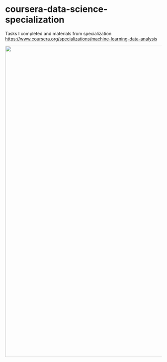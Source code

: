 # coursera-data-science-specialization
Tasks I completed and materials from specialization https://www.coursera.org/specializations/machine-learning-data-analysis
<div id="header" align="center">
  <img src="https://media.giphy.com/media/scZPhLqaVOM1qG4lT9/giphy.gif" width="1000"/>
</div>
